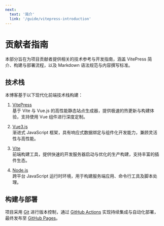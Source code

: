 ```yaml
---
next:
  text: '简介'
  link: '/guide/vitepress-introduction'
---
```


# 贡献者指南

本部分旨在为项目贡献者提供相关的技术参考与开发指南，涵盖 VitePress 简介、构建与部署流程，以及 Markdown 语法规范与内容撰写标准。

## 技术栈

本博客基于以下现代化前端技术栈构建：

1. [VitePress](https://vitepress.dev/zh)<br>基于 Vite 与 Vue.js 的高性能静态站点生成器，提供极速的热更新与构建体验，支持使用 Vue 组件进行深度定制。

2. [Vue3.js](https://cn.vuejs.org)<br>渐进式 JavaScript 框架，具有响应式数据绑定与组件化开发能力，兼顾灵活性与高性能。

3. [Vite](https://cn.vitejs.dev)<br>前端构建工具，提供快速的开发服务器启动与优化的生产构建，支持丰富的插件生态。

4. [Node.js](https://nodejs.org/zh-cn)<br>跨平台 JavaScript 运行时环境，用于构建服务端应用、命令行工具及脚本处理。

## 构建与部署

项目采用 [Git](https://git-scm.com) 进行版本控制，通过 [GitHub Actions](https://docs.github.com/zh/actions) 实现持续集成与自动化部署，最终发布至 [GitHub Pages](https://docs.github.com/zh/pages)。
